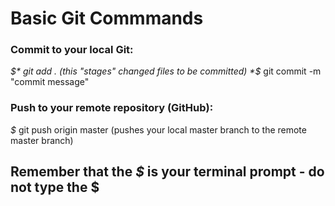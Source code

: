 Basic Git Commmands
============

### Commit to your local Git:

  *$* git add . (this "stages" changed files to be committed)
  *$* git commit -m "commit message"

### Push to your remote repository (GitHub):

  *$* git push origin master (pushes your local master branch to the remote master branch)

Remember that the *$* is your terminal prompt - do not type the $
----------------------
